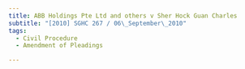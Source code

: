 ```yaml
---
title: ABB Holdings Pte Ltd and others v Sher Hock Guan Charles 
subtitle: "[2010] SGHC 267 / 06\_September\_2010"
tags:
  - Civil Procedure
  - Amendment of Pleadings

---
```


